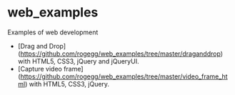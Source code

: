 # web_examples
Examples of web development

- [Drag and Drop] (https://github.com/rogegg/web_examples/tree/master/draganddrop) with HTML5, CSS3, jQuery and jQueryUI.
- [Capture video frame] (https://github.com/rogegg/web_examples/tree/master/video_frame_html) with HTML5, CSS3, jQuery.
